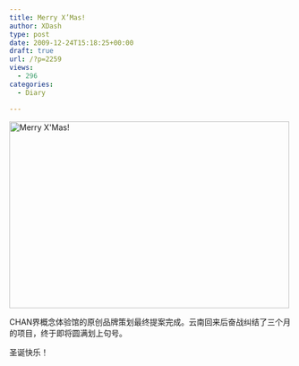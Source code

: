 ```yaml
---
title: Merry X’Mas!
author: XDash
type: post
date: 2009-12-24T15:18:25+00:00
draft: true
url: /?p=2259
views:
  - 296
categories:
  - Diary

---
```

<img loading="lazy" decoding="async" class="alignnone size-full wp-image-2258" title="Merry X'Mas!" src="http://www.fanbing.net/wp-content/uploads/2009/12/4063356515_7d65d87b6b.jpg" alt="Merry X'Mas!" width="500" height="333" srcset="http://xdash.one/wp-content/uploads/2009/12/4063356515_7d65d87b6b.jpg 500w, http://xdash.one/wp-content/uploads/2009/12/4063356515_7d65d87b6b-300x199.jpg 300w" sizes="(max-width: 500px) 100vw, 500px" />

CHAN界概念体验馆的原创品牌策划最终提案完成。云南回来后奋战纠结了三个月的项目，终于即将圆满划上句号。

圣诞快乐！